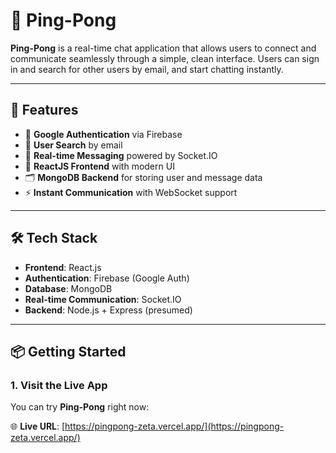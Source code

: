 # 🏓 Ping-Pong

**Ping-Pong** is a real-time chat application that allows users to connect and communicate seamlessly through a simple, clean interface. Users can sign in and search for other users by email, and start chatting instantly.

---

## 🚀 Features

- 🔐 **Google Authentication** via Firebase
- 🔎 **User Search** by email
- 💬 **Real-time Messaging** powered by Socket.IO
- 🧠 **ReactJS Frontend** with modern UI
- 🗂️ **MongoDB Backend** for storing user and message data
- ⚡ **Instant Communication** with WebSocket support

---

## 🛠️ Tech Stack

- **Frontend**: React.js
- **Authentication**: Firebase (Google Auth)
- **Database**: MongoDB
- **Real-time Communication**: Socket.IO
- **Backend**: Node.js + Express (presumed)

---

## 📦 Getting Started

### 1. Visit the Live App

You can try **Ping-Pong** right now:

🌐 **Live URL**: [https://pingpong-zeta.vercel.app/](https://pingpong-zeta.vercel.app/)
